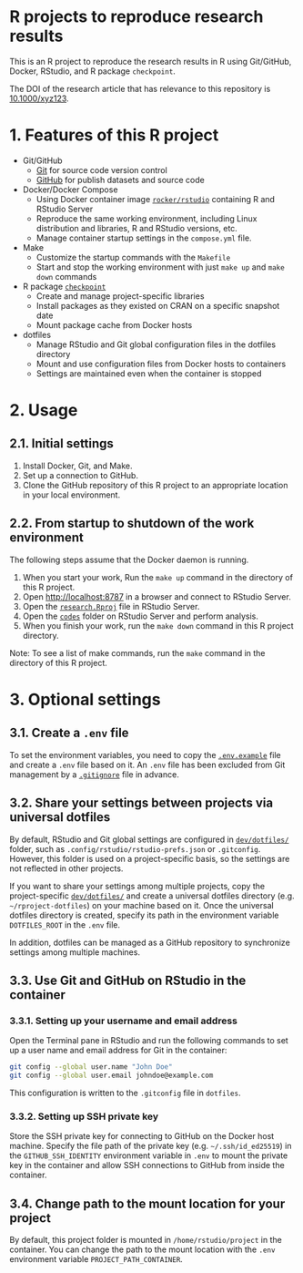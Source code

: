 R projects to reproduce research results
==================================================

This is an R project to reproduce the research results in R using Git/GitHub, Docker, RStudio, and R package `checkpoint`.

The DOI of the research article that has relevance to this repository is [10.1000/xyz123](https://).

# 1. Features of this R project
- Git/GitHub
   - [Git](https://git-scm.com/) for source code version control
   - [GitHub](https://github.com/) for publish datasets and source code
- Docker/Docker Compose
   - Using Docker container image [`rocker/rstudio`](https://hub.docker.com/r/rocker/rstudio) containing R and RStudio Server
   - Reproduce the same working environment, including Linux distribution and libraries, R and RStudio versions, etc.
   - Manage container startup settings in the `compose.yml` file.
- Make
   - Customize the startup commands with the `Makefile`
   -  Start and stop the working environment with just `make up` and `make down` commands
- R package [`checkpoint`](https://cran.r-project.org/web/packages/checkpoint/index.html)
   - Create and manage project-specific libraries 
   - Install packages as they existed on CRAN on a specific snapshot date
   - Mount package cache from Docker hosts
- dotfiles
   - Manage RStudio and Git global configuration files in the dotfiles directory
   - Mount and use configuration files from Docker hosts to containers
   - Settings are maintained even when the container is stopped

# 2. Usage
## 2.1. Initial settings
1. Install Docker, Git, and Make.
2. Set up a connection to GitHub.
3. Clone the GitHub repository of this R project to an appropriate location in your local environment.

## 2.2. From startup to shutdown of the work environment
The following steps assume that the Docker daemon is running.

1. When you start your work, Run the `make up` command in the directory of this R project.
2. Open <http://localhost:8787> in a browser and connect to RStudio Server.
3. Open the [`research.Rproj`](./research.Rproj) file in RStudio Server.
4. Open the [`codes`](./codes/) folder on RStudio Server and perform analysis.
5. When you finish your work, run the `make down` command in this R project directory.

Note: To see a list of make commands, run the `make` command in the directory of this R project.

# 3. Optional settings
## 3.1. Create a `.env` file
To set the environment variables, you need to copy the [`.env.example`](./.env.example) file and create a `.env` file based on it. An `.env` file has been excluded from Git management by a [`.gitignore`](./.gitignore) file in advance.

## 3.2. Share your settings between projects via universal dotfiles
By default, RStudio and Git global settings are configured in [`dev/dotfiles/`](./dev/dotfiles) folder, such as `.config/rstudio/rstudio-prefs.json` or `.gitconfig`.
However, this folder is used on a project-specific basis, so the settings are not reflected in other projects.

If you want to share your settings among multiple projects, copy the project-specific [`dev/dotfiles/`](./dev/dotfiles) and create a universal dotfiles directory (e.g. `~/rproject-dotfiles`) on your machine based on it.
Once the universal dotfiles directory is created, specify its path in the environment variable `DOTFILES_ROOT` in the `.env` file.

In addition, dotfiles can be managed as a GitHub repository to synchronize settings among multiple machines.

## 3.3. Use Git and GitHub on RStudio in the container
### 3.3.1. Setting up your username and email address
Open the Terminal pane in RStudio and run the following commands to set up a user name and email address for Git in the container:

```sh
git config --global user.name "John Doe"
git config --global user.email johndoe@example.com
```

This configuration is written to the `.gitconfig` file in `dotfiles`.

### 3.3.2. Setting up SSH private key
Store the SSH private key for connecting to GitHub on the Docker host machine. Specify the file path of the private key (e.g. `~/.ssh/id_ed25519`) in the `GITHUB_SSH_IDENTITY` environment variable in `.env` to mount the private key in the container and allow SSH connections to GitHub from inside the container.

## 3.4. Change path to the mount location for your project
By default, this project folder is mounted in `/home/rstudio/project` in the container.
You can change the path to the mount location with the `.env` environment variable `PROJECT_PATH_CONTAINER`.
